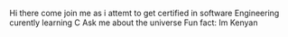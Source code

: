Hi there 
come join me as i attemt  to get certified in software Engineering 
curently learning C
Ask me about the universe
Fun fact: Im Kenyan
